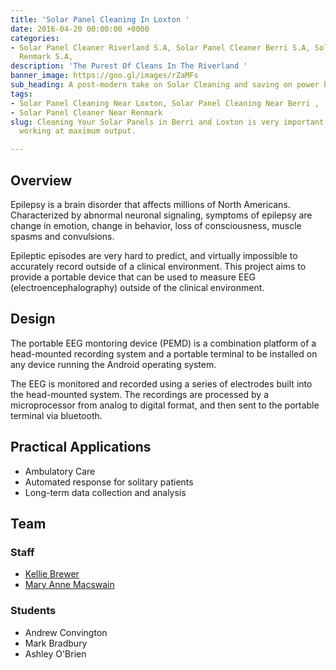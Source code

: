 ```yaml
---
title: 'Solar Panel Cleaning In Loxton '
date: 2016-04-20 00:00:00 +0000
categories:
- Solar Panel Cleaner Riverland S.A, Solar Panel Cleaner Berri S.A, Solar Panel Cleaner
  Renmark S.A,
description: 'The Purest Of Cleans In The Riverland '
banner_image: https://goo.gl/images/rZaMFs
sub_heading: A post-modern take on Solar Cleaning and saving on power bills.
tags:
- Solar Panel Cleaning Near Loxton, Solar Panel Cleaning Near Berri ,
- Solar Panel Cleaner Near Renmark
slug: Cleaning Your Solar Panels in Berri and Loxton is very important to keep them
  working at maximum output.

---
```

## Overview

Epilepsy is a brain disorder that affects millions of North Americans. Characterized by abnormal neuronal signaling, symptoms of epilepsy are change in emotion, change in behavior, loss of consciousness, muscle spasms and convulsions.  

Epileptic episodes are very hard to predict, and virtually impossible to accurately record outside of a clinical environment. This project aims to provide a portable device that can be used to measure EEG (electroencephalography) outside of the clinical environment.

## Design
The portable EEG montoring device (PEMD) is a combination platform of a head-mounted recording system and a portable terminal to be installed on any device running the Android operating system.

The EEG is monitored and recorded using a series of electrodes built into the head-mounted system. The recordings are processed by a microprocessor from analog to digital format, and then sent to the portable terminal via bluetooth.

## Practical Applications
- Ambulatory Care
- Automated response for solitary patients
- Long-term data collection and analysis

## Team

### Staff
- [Kellie Brewer](/belkirk-jekyll-demo/about/kellie-brewer/)
- [Mary Anne Macswain](/belkirk-jekyll-demo/about/mary-ann-macswain/)

### Students
- Andrew Convington
- Mark Bradbury
- Ashley O'Brien